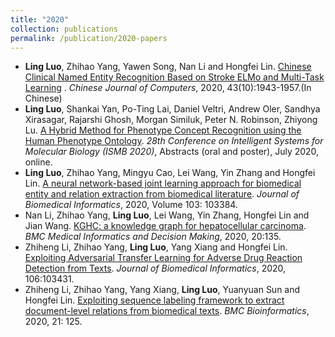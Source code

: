 ```yaml
---
title: "2020"
collection: publications
permalink: /publication/2020-papers
---
```



- **Ling Luo**, Zhihao Yang, Yawen Song, Nan Li and Hongfei Lin. [Chinese Clinical Named Entity Recognition Based on Stroke ELMo and Multi-Task Learning](http://cjc.ict.ac.cn/online/onlinepaper/ll-2020925185620.pdf) . *Chinese Journal of Computers*, 2020, 43(10):1943-1957.(In Chinese)
- **Ling Luo**, Shankai Yan, Po-Ting Lai, Daniel Veltri, Andrew Oler, Sandhya Xirasagar, Rajarshi Ghosh, Morgan Similuk, Peter N. Robinson, Zhiyong Lu. [A Hybrid Method for Phenotype Concept Recognition using the Human Phenotype Ontology](https://f1000research.com/posters/9-798). *28th Conference on Intelligent Systems for Molecular Biology (ISMB 2020)*, Abstracts (oral and poster), July 2020, online.
- **Ling Luo**, Zhihao Yang, Mingyu Cao, Lei Wang, Yin Zhang and Hongfei Lin. [A neural network-based joint learning approach for biomedical entity and relation extraction from biomedical literature](https://www.sciencedirect.com/science/article/pii/S1532046420300113). *Journal of Biomedical Informatics*, 2020, Volume 103: 103384.
- Nan Li, Zhihao Yang, **Ling Luo**, Lei Wang, Yin Zhang, Hongfei Lin and Jian Wang. [KGHC: a knowledge graph for hepatocellular carcinoma](https://bmcmedinformdecismak.biomedcentral.com/articles/10.1186/s12911-020-1112-5). *BMC Medical Informatics and Decision Making*, 2020, 20:135.
- Zhiheng Li, Zhihao Yang, **Ling Luo**, Yang Xiang and Hongfei Lin. [Exploiting Adversarial Transfer Learning for Adverse Drug Reaction Detection from Texts](https://www.sciencedirect.com/science/article/abs/pii/S1532046420300599?casa_token=WSEAWRxH5T4AAAAA:8ZgHtIxSsz0ODgC6Iza_N-W7-diwiW18ZhJYahLXyvkYmIecIUEdSO01je86Ty18JksPwKh-lQ). *Journal of Biomedical Informatics*, 2020, 106:103431.
- Zhiheng Li, Zhihao Yang, Yang Xiang, **Ling Luo**, Yuanyuan Sun and Hongfei Lin. [Exploiting sequence labeling framework to extract document-level relations from biomedical texts](https://bmcbioinformatics.biomedcentral.com/articles/10.1186/s12859-020-3457-2). *BMC Bioinformatics*, 2020, 21: 125.
